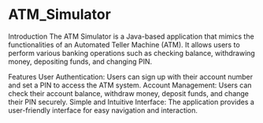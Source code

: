 # ATM_Simulator
Introduction
The ATM Simulator is a Java-based application that mimics the functionalities of an Automated Teller Machine (ATM). It allows users to perform various banking operations such as checking balance, withdrawing money, depositing funds, and changing PIN.

Features
User Authentication: Users can sign up with their account number and set a PIN to access the ATM system.
Account Management: Users can check their account balance, withdraw money, deposit funds, and change their PIN securely.
Simple and Intuitive Interface: The application provides a user-friendly interface for easy navigation and interaction.
